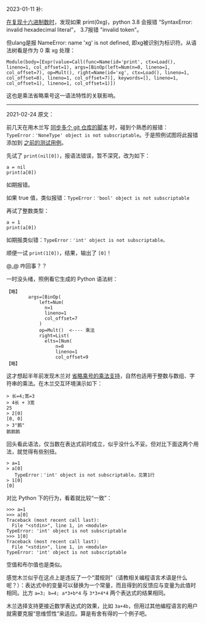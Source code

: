 2023-01-11 补:

[在复现十六进制数时](https://gitee.com/MulanRevive/mulan-rework/pulls/42#note_14175475_conversation_67591381)，发现如果 print(0xg)，python 3.8 会报错 “SyntaxError: invalid hexadecimal literal”， 3.7报错 "invalid token"。

但ulang是报 NameError: name 'xg' is not defined, 即xg被识别为标识符。从语法树看是作为 0 乘 xg 处理：

```
Module(body=[Expr(value=Call(func=Name(id='print', ctx=Load(), lineno=1, col_offset=1), args=[BinOp(left=Num(n=0, lineno=1, col_offset=7), op=Mult(), right=Name(id='xg', ctx=Load(), lineno=1, col_offset=8), lineno=1, col_offset=7)], keywords=[], lineno=1, col_offset=1), lineno=1, col_offset=1)])
```

这也是乘法省略乘号这一语法特性的关联影响。

----

2021-02-24 原文：

前几天在用木兰写 [同步多个 git 仓库的脚本](https://gitee.com/zhishi/collection-of-chinese-blogs/blob/master/%E5%8E%9F%E5%9E%8B/git%E5%90%8C%E6%AD%A5.ul) 时，碰到个熟悉的报错： `TypeError：'NoneType' object is not subscriptable`。于是照例试图将此报错添加到 [之前的测试用例](https://zhuanlan.zhihu.com/p/351483957)。

先试了 `print(nil[0])`，报语法错误，暂不深究，改为如下：

```
a = nil
print(a[0])
```

如期报错。

如果 true 值，类似报错：`TypeError：'bool' object is not subscriptable`

再试了整数类型：

```
a = 1
print(a[0])
```

如期报类似错：`TypeError：'int' object is not subscriptable。`

顺便一试 `print(1[0])`，结果，输出了 `[0]`！

@_@ 咋回事？？

一时没头绪，照例看它生成的 Python 语法树：

```
【略】
        args=[BinOp(
            left=Num(
              n=1
              lineno=1
              col_offset=7
            )
            op=Mult()  <---- 乘法
            right=List(
              elts=[Num(
                  n=0
                  lineno=1
                  col_offset=9
【略】
```

这才想起半年前发现木兰对 [省略乘号的乘法支持](https://zhuanlan.zhihu.com/p/205190684)，自然也适用于整数与数组、字符串的乘法。在木兰交互环境演示如下：

```
> 长=4;宽=3
> 4长 + 3宽
25
> 2[0]
[0, 0]
> 3"鹅"
鹅鹅鹅 
```

回头看此语法，仅当数在表达式前时成立，似乎没什么不妥。但对比下面这两个用法，就觉得有些别扭。

```
> a=1
> a[0]
   TypeError：'int' object is not subscriptable，见第1行
> 1[0]
[0]
```

对比 Python 下的行为，看着就比较“一致”：

```
>>> a=1
>>> a[0]
Traceback (most recent call last):
  File "<stdin>", line 1, in <module>
TypeError: 'int' object is not subscriptable
>>> 1[0]
Traceback (most recent call last):
  File "<stdin>", line 1, in <module>
TypeError: 'int' object is not subscriptable 
```

空值和布尔值也是类似。

感觉木兰似乎在这点上是违反了一个“潜规则”（请教相关编程语言术语是什么呢？）：表达式中的变量可以替换为一个常量，而且得到的反馈应与变量为此值时相同。比方 `a=3; b=4; a*3+b*4` 与 `3*3+4*4` 两个表达式的结果相同。

木兰选择支持更接近数学表达式的效果，比如 `3a+4b`，但用过其他编程语言的用户就需要克服“思维惯性”来适应。算是有舍有得的一个例子吧。